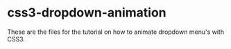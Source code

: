 # css3-dropdown-animation
These are the files for the tutorial on how to animate dropdown menu's with CSS3.
